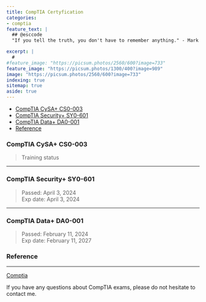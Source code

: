 ```yaml
---
title: CompTIA Certyfication
categories:
- comptia
feature_text: |
  ## @esccode
  "If you tell the truth, you don't have to remember anything." - Mark Twain

excerpt: |
  # 
#feature_image: "https://picsum.photos/2560/600?image=733"
feature_image: "https://picsum.photos/1300/400?image=989"
image: "https://picsum.photos/2560/600?image=733"
indexing: true
sitemap: true
aside: true
---
```


- [CompTIA CySA+ CS0-003](#comptia-cysa-cs0-003)
- [CompTIA Security+ SY0-601](#comptia-security-sy0-601)
- [CompTIA Data+ DA0-001](#comptia-data-da0-001)
- [Reference](#reference)

### CompTIA CySA+ CS0-003

> Training status

---

### CompTIA Security+ SY0-601

> Passed: April 3, 2024  
> Exp date: April 3, 2024

---

### CompTIA Data+ DA0-001  

> Passed:   February 11, 2024  
> Exp date: February 11, 2027

### Reference

---

[Comptia](https://www.comptia.org/certifications)

If you have any questions about CompTIA  exams, please do not hesitate to contact me.
